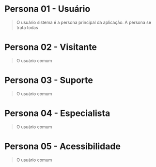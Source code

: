 # Persona 01 - Usuário
> O usuário sistema é a persona principal da aplicação. A persona se trata todas 

# Persona 02 - Visitante
> O usuário comum 

# Persona 03 - Suporte
> O usuário comum

# Persona 04 - Especialista
> O usuário comum

# Persona 05 - Acessibilidade
> O usuário comum 
